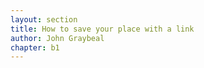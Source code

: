 ```yaml
---
layout: section
title: How to save your place with a link
author: John Graybeal
chapter: b1
---
```


